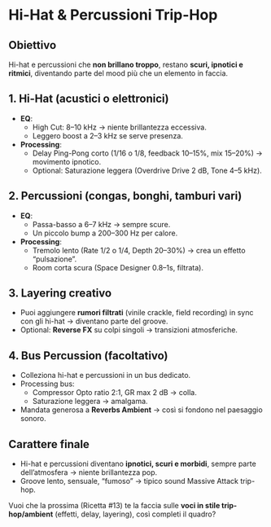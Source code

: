 # **Hi-Hat & Percussioni Trip-Hop**
## **Obiettivo**
Hi-hat e percussioni che **non brillano troppo**, restano **scuri, ipnotici e ritmici**, diventando parte del mood più che un elemento in faccia.

## **1. Hi-Hat (acustici o elettronici)**
- **EQ**:
	- High Cut: 8–10 kHz → niente brillantezza eccessiva.
	- Leggero boost a 2–3 kHz se serve presenza.
- **Processing**:
	- Delay Ping-Pong corto (1/16 o 1/8, feedback 10–15%, mix 15–20%) → movimento ipnotico.
	- Optional: Saturazione leggera (Overdrive Drive 2 dB, Tone 4–5 kHz).

## **2. Percussioni (congas, bonghi, tamburi vari)**
- **EQ**:
	- Passa-basso a 6–7 kHz → sempre scure.
	- Un piccolo bump a 200–300 Hz per calore.
- **Processing**:
	- Tremolo lento (Rate 1/2 o 1/4, Depth 20–30%) → crea un effetto “pulsazione”.
	- Room corta scura (Space Designer 0.8–1s, filtrata).

## **3. Layering creativo**
- Puoi aggiungere **rumori filtrati** (vinile crackle, field recording) in sync con gli hi-hat → diventano parte del groove.
- Optional: **Reverse FX** su colpi singoli → transizioni atmosferiche.

## **4. Bus Percussion (facoltativo)**
- Colleziona hi-hat e percussioni in un bus dedicato.
- Processing bus:
	- Compressor Opto ratio 2:1, GR max 2 dB → colla.
	- Saturazione leggera → amalgama.
- Mandata generosa a **Reverbs Ambient** → così si fondono nel paesaggio sonoro.

## **Carattere finale**
- Hi-hat e percussioni diventano **ipnotici, scuri e morbidi**, sempre parte dell’atmosfera → niente brillantezza pop.
- Groove lento, sensuale, “fumoso” → tipico sound Massive Attack trip-hop.

Vuoi che la prossima (Ricetta #13) te la faccia sulle **voci in stile trip-hop/ambient** (effetti, delay, layering), così completi il quadro?